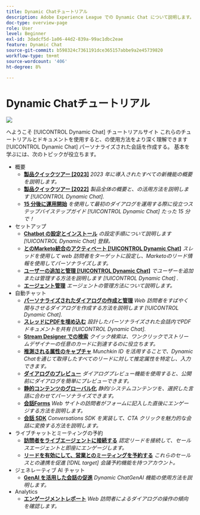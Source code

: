 ```yaml
---
title: Dynamic Chatチュートリアル
description: Adobe Experience League での Dynamic Chat について説明します。これらのチュートリアルとドキュメントを使用すると、Dynamic Chat を使用してパーソナライズされた会話を作成する方法をよく理解できます。
doc-type: overview-page
role: User
level: Beginner
exl-id: 3dadcf5d-1a06-44d2-839a-99ac1dbc2eae
feature: Dynamic Chat
source-git-commit: b598324c7361191dce365157abbe9a2e45739820
workflow-type: tm+mt
source-wordcount: '406'
ht-degree: 8%

---
```


# Dynamic Chatチュートリアル

![](assets/dynamic-chat-header.png)

へようこそ [!UICONTROL Dynamic Chat]  チュートリアルサイト これらのチュートリアルとドキュメントを使用すると、の使用方法をより深く理解できます [!UICONTROL Dynamic Chat]  パーソナライズされた会話を作成する。 基本を学ぶには、次のトピックが役立ちます。

* 概要
   * **[製品クイックツアー [2023]](product-tour.md)**
     *2023 年に導入されたすべての新機能の概要を説明します。*
   * **[製品クイックツアー [2022]](product-tour.md)**
     *製品全体の概要と、の活用方法を説明します [!UICONTROL Dynamic Chat].*
   * **[15 分後に運用開始](go-live-in-15-minutes.md)**
     *を使用して最初のダイアログを運用する際に役立つステップバイステップガイド [!UICONTROL Dynamic Chat]  たった 15 分で！*
* セットアップ
   * **[Chatbot の設定とインストール](setup.md)**
     *の設定手順について説明します [!UICONTROL Dynamic Chat]  登録。*
   * **[とのMarketo統合のアクティベート [!UICONTROL Dynamic Chat]](marketo-integration.md)**
     *スレッドを使用して web 訪問者をターゲットに設定し、Marketoのリード情報を使用してパーソナライズします。*
   * **[ユーザーの追加と管理 [!UICONTROL Dynamic Chat]](user-management.md)**
     *でユーザーを追加または管理する方法を説明します [!UICONTROL Dynamic Chat] .*
   * **[エージェント管理](agent-management.md)**
     *エージェントの管理方法について説明します。*
* 自動チャット
   * **[パーソナライズされたダイアログの作成と管理](dialogue-management.md)**
     *Web 訪問者をすばやく関与させるダイアログを作成する方法を説明します [!UICONTROL Dynamic Chat].*
   * **[スレッドにPDFを埋め込む](document-cloud-integration.md)**
     *設計したパーソナライズされた会話内でPDFドキュメントを共有 [!UICONTROL Dynamic Chat].*
   * **[Stream Designer での検索](search-in-stream-designer.md)**
     *クイック検索は、ワンクリックでストリームデザイナーの任意のカードに到達するのに役立ちます。*
   * **[推測される属性のキャプチャ](capture-inferred-attributes.md)**
     *Munchkin ID を活用することで、Dynamic Chatを通じて取得したすべてのリードに対して推定属性を特定し、入力できます。*
   * **[ダイアログのプレビュー](dialogue-preview.md)**
     *ダイアログプレビュー機能を使用すると、公開前にダイアログを簡単にプレビューできます。*
   * **[静的コンテンツのグローバル化](globalization-of-static-content.md)**
     *静的/システムコンテンツを、選択した言語に合わせてパーソナライズできます。*
   * **[会話Forms](conversational-forms.md)**
     *Web サイトの訪問者がフォームに記入した直後にエンゲージする方法を説明します。*
   * **[会話 SDK](conversations-sdk.md)**
     *Conversations SDK を実装して、CTA クリックを魅力的な会話に変換する方法を説明します。*
* ライブチャットとミーティングの予約
   * **[訪問者をライブエージェントに接続する](connect-visitors-to-live-agents.md)**
     *認定リードを接続して、セールスエージェントと即座にエンゲージします。*
   * **[リードを有効にして、営業とのミーティングを予約する](meeting-booking.md)**
     *これらのセールスとの連携を促進 [!DNL target] 会議予約機能を持つアカウント。*
* ジェネレーティブ AI チャット
   * **[GenAI を活用した会話の促進](gen-ai-features.md)**
     *Dynamic ChatGenAI 機能の使用方法を説明します。*
* Analytics
   * **[エンゲージメントレポート](engagement-report.md)**
     *Web 訪問者によるダイアログの操作の傾向を確認します。*

